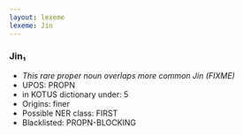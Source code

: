 ```yaml
---
layout: lexeme
lexeme: Jin
---
```


###  Jin₁

* _This rare proper noun overlaps more common *Jin* (FIXME)_
* UPOS:  PROPN
* in KOTUS dictionary under:  5
* Origins: finer 
* Possible NER class:  FIRST
* Blacklisted:  PROPN-BLOCKING

